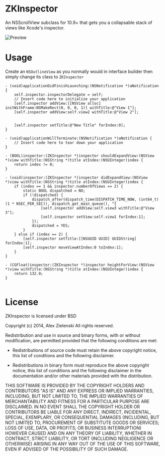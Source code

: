 ZKInspector
===========

An NSScrollView subclass for 10.9+ that gets you a collapsable stack of views like Xcode's inspector.

![Preview](https://github.com/alexzielenski/ZKInspector/raw/master/preview.png "Preview")

Usage
=====

Create an `NSOutlineView` as you normally would in interface builder then simply change its class to `ZKInspector`

```objc
- (void)applicationDidFinishLaunching:(NSNotification *)aNotification {
    self.inspector.inspectorDelegate = self;
    // Insert code here to initialize your application
    [self.inspector addView:[[NSView alloc] initWithFrame:NSMakeRect(0, 0, 0, 1)] withTitle:@"View 1"];
    [self.inspector addView:self.view2 withTitle:@"View 2"];

    
    [self.inspector setTitle:@"New Title" forIndex:0];    
}

- (void)applicationWillTerminate:(NSNotification *)aNotification {
    // Insert code here to tear down your application
}

- (BOOL)inspector:(ZKInspector *)inspector shouldExpandView:(NSView *)view withTitle:(NSString *)title atIndex:(NSUInteger)index {
    return index != 0;
}

- (void)inspector:(ZKInspector *)inspector didExpandView:(NSView *)view withTitle:(NSString *)title atIndex:(NSUInteger)index {
    if (index == 1 && inspector.numberOfViews == 2) {
        static BOOL dispatched = NO;
        if (!dispatched) {
            dispatch_after(dispatch_time(DISPATCH_TIME_NOW, (int64_t)(1 * NSEC_PER_SEC)), dispatch_get_main_queue(), ^{
                [self.inspector addView:self.view3 withTitle:@"View 3"];
                [self.inspector setView:self.view1 forIndex:1];
            });
            dispatched = YES;
        }
    } else if (index == 2) {
        [self.inspector setTitle:[[NSUUID UUID] UUIDString] forIndex:1];
        [self.inspector moveViewAtIndex:0 toIndex:1];
    }
}

- (CGFloat)inspector:(ZKInspector *)inspector heightForView:(NSView *)view withTitle:(NSString *)title atIndex:(NSUInteger)index {
    return 132.0;
}


```

License
=======

ZKInspector is licensed under BSD

Copyright (c) 2014, Alex Zielenski
All rights reserved.

Redistribution and use in source and binary forms, with or without
modification, are permitted provided that the following conditions are met:

* Redistributions of source code must retain the above copyright notice, this
  list of conditions and the following disclaimer.

* Redistributions in binary form must reproduce the above copyright notice,
  this list of conditions and the following disclaimer in the documentation
  and/or other materials provided with the distribution.

THIS SOFTWARE IS PROVIDED BY THE COPYRIGHT HOLDERS AND CONTRIBUTORS "AS IS"
AND ANY EXPRESS OR IMPLIED WARRANTIES, INCLUDING, BUT NOT LIMITED TO, THE
IMPLIED WARRANTIES OF MERCHANTABILITY AND FITNESS FOR A PARTICULAR PURPOSE ARE
DISCLAIMED. IN NO EVENT SHALL THE COPYRIGHT HOLDER OR CONTRIBUTORS BE LIABLE
FOR ANY DIRECT, INDIRECT, INCIDENTAL, SPECIAL, EXEMPLARY, OR CONSEQUENTIAL
DAMAGES (INCLUDING, BUT NOT LIMITED TO, PROCUREMENT OF SUBSTITUTE GOODS OR
SERVICES; LOSS OF USE, DATA, OR PROFITS; OR BUSINESS INTERRUPTION) HOWEVER
CAUSED AND ON ANY THEORY OF LIABILITY, WHETHER IN CONTRACT, STRICT LIABILITY,
OR TORT (INCLUDING NEGLIGENCE OR OTHERWISE) ARISING IN ANY WAY OUT OF THE USE
OF THIS SOFTWARE, EVEN IF ADVISED OF THE POSSIBILITY OF SUCH DAMAGE.
